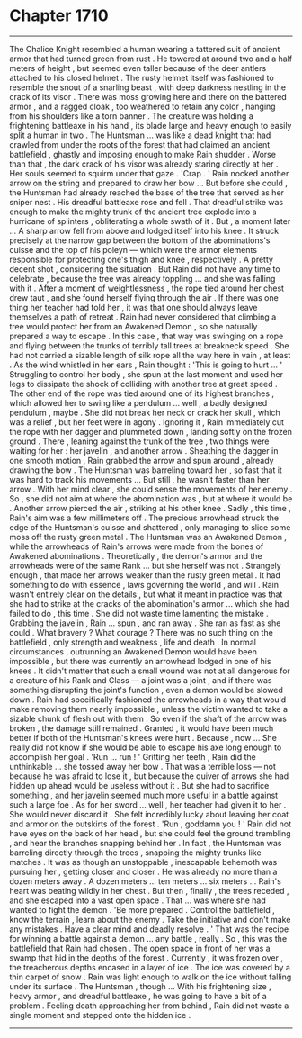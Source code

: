 
# Chapter 1710


---

The Chalice Knight resembled a human wearing a tattered suit of ancient armor that had turned green from rust . He towered at around two and a half meters of height , but seemed even taller because of the deer antlers attached to his closed helmet . The rusty helmet itself was fashioned to resemble the snout of a snarling beast , with deep darkness nestling in the crack of its visor .
There was moss growing here and there on the battered armor , and a ragged cloak , too weathered to retain any color , hanging from his shoulders like a torn banner .
The creature was holding a frightening battleaxe in his hand , its blade large and heavy enough to easily split a human in two .
The Huntsman ... was like a dead knight that had crawled from under the roots of the forest that had claimed an ancient battlefield , ghastly and imposing enough to make Rain shudder .
Worse than that , the dark crack of his visor was already staring directly at her .
Her souls seemed to squirm under that gaze .
'Crap . '
Rain nocked another arrow on the string and prepared to draw her bow ...
But before she could , the Huntsman had already reached the base of the tree that served as her sniper nest .
His dreadful battleaxe rose and fell . That dreadful strike was enough to make the mighty trunk of the ancient tree explode into a hurricane of splinters , obliterating a whole swath of it .
But , a moment later ...
A sharp arrow fell from above and lodged itself into his knee . It struck precisely at the narrow gap between the bottom of the abominations's cuisse and the top of his poleyn — which were the armor elements responsible for protecting one's thigh and knee , respectively .
A pretty decent shot , considering the situation .
But Rain did not have any time to celebrate , because the tree was already toppling ... and she was falling with it .
After a moment of weightlessness , the rope tied around her chest drew taut , and she found herself flying through the air .
If there was one thing her teacher had told her , it was that one should always leave themselves a path of retreat . Rain had never considered that climbing a tree would protect her from an Awakened Demon , so she naturally prepared a way to escape .
In this case , that way was swinging on a rope and flying between the trunks of terribly tall trees at breakneck speed . She had not carried a sizable length of silk rope all the way here in vain , at least .
As the wind whistled in her ears , Rain thought :
'This is going to hurt ... '
Struggling to control her body , she spun at the last moment and used her legs to dissipate the shock of colliding with another tree at great speed . The other end of the rope was tied around one of its highest branches , which allowed her to swing like a pendulum ... well , a badly designed pendulum , maybe .
She did not break her neck or crack her skull , which was a relief , but her feet were in agony . Ignoring it , Rain immediately cut the rope with her dagger and plummeted down , landing softly on the frozen ground .
There , leaning against the trunk of the tree , two things were waiting for her : her javelin , and another arrow .
Sheathing the dagger in one smooth motion , Rain grabbed the arrow and spun around , already drawing the bow .
The Huntsman was barreling toward her , so fast that it was hard to track his movements ...
But still , he wasn't faster than her arrow .
With her mind clear , she could sense the movements of her enemy . So , she did not aim at where the abomination was , but at where it would be .
Another arrow pierced the air , striking at his other knee .
Sadly , this time , Rain's aim was a few millimeters off . The precious arrowhead struck the edge of the Huntsman's cuisse and shattered , only managing to slice some moss off the rusty green metal .
The Huntsman was an Awakened Demon , while the arrowheads of Rain's arrows were made from the bones of Awakened abominations .
Theoretically , the demon's armor and the arrowheads were of the same Rank ... but she herself was not . Strangely enough , that made her arrows weaker than the rusty green metal .
It had something to do with essence , laws governing the world , and will . Rain wasn't entirely clear on the details , but what it meant in practice was that she had to strike at the cracks of the abomination's armor ... which she had failed to do , this time .
She did not waste time lamenting the mistake .
Grabbing the javelin , Rain ... spun , and ran away .
She ran as fast as she could .
What bravery ? What courage ? There was no such thing on the battlefield , only strength and weakness , life and death .
In normal circumstances , outrunning an Awakened Demon would have been impossible , but there was currently an arrowhead lodged in one of his knees . It didn't matter that such a small wound was not at all dangerous for a creature of his Rank and Class — a joint was a joint , and if there was something disrupting the joint's function , even a demon would be slowed down .
Rain had specifically fashioned the arrowheads in a way that would make removing them nearly impossible , unless the victim wanted to take a sizable chunk of flesh out with them . So even if the shaft of the arrow was broken , the damage still remained .
Granted , it would have been much better if both of the Huntsman's knees were hurt .
Because , now ...
She really did not know if she would be able to escape his axe long enough to accomplish her goal .
'Run ... run ! '
Gritting her teeth , Rain did the unthinkable ... she tossed away her bow . That was a terrible loss — not because he was afraid to lose it , but because the quiver of arrows she had hidden up ahead would be useless without it . But she had to sacrifice something , and her javelin seemed much more useful in a battle against such a large foe .
As for her sword ... well , her teacher had given it to her . She would never discard it .
She felt incredibly lucky about leaving her coat and armor on the outskirts of the forest .
'Run , goddamn you ! '
Rain did not have eyes on the back of her head , but she could feel the ground trembling , and hear the branches snapping behind her . In fact , the Huntsman was barreling directly through the trees , snapping the mighty trunks like matches . It was as though an unstoppable , inescapable behemoth was pursuing her , getting closer and closer . He was already no more than a dozen meters away .
A dozen meters ... ten meters ... six meters ...
Rain's heart was beating wildly in her chest .
But then , finally , the trees receded , and she escaped into a vast open space .
That ... was where she had wanted to fight the demon .
'Be more prepared . Control the battlefield , know the terrain , learn about the enemy . Take the initiative and don't make any mistakes . Have a clear mind and deadly resolve . '
That was the recipe for winning a battle against a demon ... any battle , really .
So , this was the battlefield that Rain had chosen .
The open space in front of her was a swamp that hid in the depths of the forest .
Currently , it was frozen over , the treacherous depths encased in a layer of ice . The ice was covered by a thin carpet of snow .
Rain was light enough to walk on the ice without falling under its surface .
The Huntsman , though ...
With his frightening size , heavy armor , and dreadful battleaxe , he was going to have a bit of a problem .
Feeling death approaching her from behind , Rain did not waste a single moment and stepped onto the hidden ice .

---


